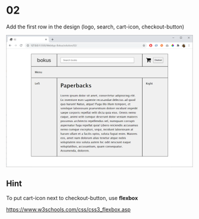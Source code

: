 # 02

Add the first row in the design (logo, search, cart-icon, checkout-button)

![](img/02.png)

## Hint

To put cart-icon next to checkout-button, use **flexbox**

https://www.w3schools.com/css/css3_flexbox.asp